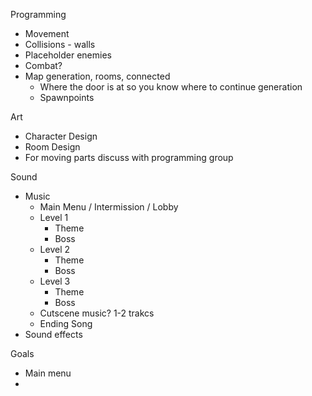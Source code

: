 Programming
- Movement
- Collisions - walls
- Placeholder enemies
- Combat?
- Map generation, rooms, connected
	- Where the door is at so you know where to continue generation
	- Spawnpoints

Art
- Character Design
- Room Design
- For moving parts discuss with programming group


Sound
- Music
	- Main Menu / Intermission / Lobby
	- Level 1
		- Theme
		- Boss
	- Level 2
		- Theme
		- Boss
	- Level 3
		- Theme
		- Boss
	- Cutscene music? 1-2 trakcs
	- Ending Song
- Sound effects


Goals
- Main menu
- 